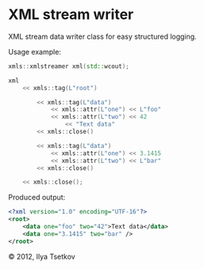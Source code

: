 ﻿XML stream writer
=================

XML stream data writer class for easy structured logging.

Usage example:
```cpp
xmls::xmlstreamer xml(std::wcout);

xml
	<< xmls::tag(L"root")

		<< xmls::tag(L"data")
			<< xmls::attr(L"one") << L"foo"
			<< xmls::attr(L"two") << 42
				<< "Text data"
		<< xmls::close()

		<< xmls::tag(L"data")
			<< xmls::attr(L"one") << 3.1415
			<< xmls::attr(L"two") << L"bar"
		<< xmls::close()

	<< xmls::close();
```

Produced output:
```xml
<?xml version="1.0" encoding="UTF-16"?>
<root>
	<data one="foo" two="42">Text data</data>
	<data one="3.1415" two="bar" />
</root>
```

© 2012, Ilya Tsetkov